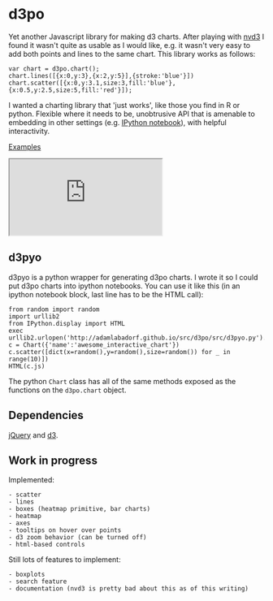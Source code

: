 d3po
====

Yet another Javascript library for making d3 charts. After playing with
[nvd3](http://nvd3.org) I found it wasn't quite as usable as I would like,
e.g. it wasn't very easy to add both points and lines to the same chart.
This library works as follows:

    var chart = d3po.chart();
    chart.lines([{x:0,y:3},{x:2,y:5}],{stroke:'blue'}])
    chart.scatter([{x:0,y:3.1,size:3,fill:'blue'},{x:0.5,y:2.5,size:5,fill:'red'}]);

I wanted a charting library that 'just works', like those you find in R or python.
Flexible where it needs to be, unobtrusive API that is amenable to embedding
in other settings (e.g. [IPython notebook](http://ipython.org/notebook.html)),
with helpful interactivity.

[Examples](http://adamlabadorf.github.io/src/d3po/src/test.html)

<iframe src="http://adamlabadorf.github.io/src/d3po/src/d3po.html"></iframe>

d3pyo
-----

d3pyo is a python wrapper for generating d3po charts. I wrote it so I could put
d3po charts into ipython notebooks. You can use it like this (in an ipython notebook
block, last line has to be the HTML call):

    from random import random
    import urllib2
    from IPython.display import HTML
    exec urllib2.urlopen('http://adamlabadorf.github.io/src/d3po/src/d3pyo.py').read()
    c = Chart({'name':'awesome_interactive_chart'})
    c.scatter([dict(x=random(),y=random(),size=random()) for _ in range(10)])
    HTML(c.js)
    
The python `Chart` class has all of the same methods exposed as the functions on the
`d3po.chart` object.

Dependencies
------------

[jQuery](http://jquery.com) and [d3](http://d3js.org).

Work in progress
----------------

Implemented:

    - scatter
    - lines
    - boxes (heatmap primitive, bar charts)
    - heatmap
    - axes
    - tooltips on hover over points
    - d3 zoom behavior (can be turned off)
    - html-based controls

Still lots of features to implement:

    - boxplots
    - search feature
    - documentation (nvd3 is pretty bad about this as of this writing)
